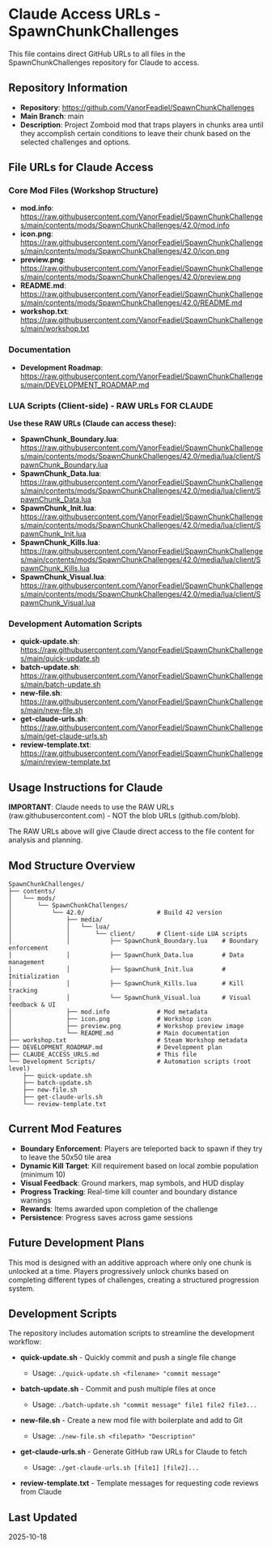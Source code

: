 # Claude Access URLs - SpawnChunkChallenges

This file contains direct GitHub URLs to all files in the SpawnChunkChallenges repository for Claude to access.

## Repository Information
- **Repository**: https://github.com/VanorFeadiel/SpawnChunkChallenges
- **Main Branch**: main
- **Description**: Project Zomboid mod that traps players in chunks area until they accomplish certain conditions to leave their chunk based on the selected challenges and options.

## File URLs for Claude Access

### Core Mod Files (Workshop Structure)
- **mod.info**: https://raw.githubusercontent.com/VanorFeadiel/SpawnChunkChallenges/main/contents/mods/SpawnChunkChallenges/42.0/mod.info
- **icon.png**: https://raw.githubusercontent.com/VanorFeadiel/SpawnChunkChallenges/main/contents/mods/SpawnChunkChallenges/42.0/icon.png
- **preview.png**: https://raw.githubusercontent.com/VanorFeadiel/SpawnChunkChallenges/main/contents/mods/SpawnChunkChallenges/42.0/preview.png
- **README.md**: https://raw.githubusercontent.com/VanorFeadiel/SpawnChunkChallenges/main/contents/mods/SpawnChunkChallenges/42.0/README.md
- **workshop.txt**: https://raw.githubusercontent.com/VanorFeadiel/SpawnChunkChallenges/main/workshop.txt

### Documentation
- **Development Roadmap**: https://raw.githubusercontent.com/VanorFeadiel/SpawnChunkChallenges/main/DEVELOPMENT_ROADMAP.md

### LUA Scripts (Client-side) - RAW URLs FOR CLAUDE

**Use these RAW URLs (Claude can access these):**
- **SpawnChunk_Boundary.lua**: https://raw.githubusercontent.com/VanorFeadiel/SpawnChunkChallenges/main/contents/mods/SpawnChunkChallenges/42.0/media/lua/client/SpawnChunk_Boundary.lua
- **SpawnChunk_Data.lua**: https://raw.githubusercontent.com/VanorFeadiel/SpawnChunkChallenges/main/contents/mods/SpawnChunkChallenges/42.0/media/lua/client/SpawnChunk_Data.lua
- **SpawnChunk_Init.lua**: https://raw.githubusercontent.com/VanorFeadiel/SpawnChunkChallenges/main/contents/mods/SpawnChunkChallenges/42.0/media/lua/client/SpawnChunk_Init.lua
- **SpawnChunk_Kills.lua**: https://raw.githubusercontent.com/VanorFeadiel/SpawnChunkChallenges/main/contents/mods/SpawnChunkChallenges/42.0/media/lua/client/SpawnChunk_Kills.lua
- **SpawnChunk_Visual.lua**: https://raw.githubusercontent.com/VanorFeadiel/SpawnChunkChallenges/main/contents/mods/SpawnChunkChallenges/42.0/media/lua/client/SpawnChunk_Visual.lua

### Development Automation Scripts
- **quick-update.sh**: https://raw.githubusercontent.com/VanorFeadiel/SpawnChunkChallenges/main/quick-update.sh
- **batch-update.sh**: https://raw.githubusercontent.com/VanorFeadiel/SpawnChunkChallenges/main/batch-update.sh
- **new-file.sh**: https://raw.githubusercontent.com/VanorFeadiel/SpawnChunkChallenges/main/new-file.sh
- **get-claude-urls.sh**: https://raw.githubusercontent.com/VanorFeadiel/SpawnChunkChallenges/main/get-claude-urls.sh
- **review-template.txt**: https://raw.githubusercontent.com/VanorFeadiel/SpawnChunkChallenges/main/review-template.txt

## Usage Instructions for Claude

**IMPORTANT**: Claude needs to use the RAW URLs (raw.githubusercontent.com) - NOT the blob URLs (github.com/blob). 

The RAW URLs above will give Claude direct access to the file content for analysis and planning.

## Mod Structure Overview

```
SpawnChunkChallenges/
├── contents/
│   └── mods/
│       └── SpawnChunkChallenges/
│           └── 42.0/                    # Build 42 version
│               ├── media/
│               │   └── lua/
│               │       └── client/      # Client-side LUA scripts
│               │           ├── SpawnChunk_Boundary.lua    # Boundary enforcement
│               │           ├── SpawnChunk_Data.lua        # Data management
│               │           ├── SpawnChunk_Init.lua        # Initialization
│               │           ├── SpawnChunk_Kills.lua       # Kill tracking
│               │           └── SpawnChunk_Visual.lua      # Visual feedback & UI
│               ├── mod.info             # Mod metadata
│               ├── icon.png             # Workshop icon
│               ├── preview.png          # Workshop preview image
│               └── README.md            # Main documentation
├── workshop.txt                         # Steam Workshop metadata
├── DEVELOPMENT_ROADMAP.md               # Development plan
├── CLAUDE_ACCESS_URLS.md                # This file
└── Development Scripts/                 # Automation scripts (root level)
    ├── quick-update.sh
    ├── batch-update.sh
    ├── new-file.sh
    ├── get-claude-urls.sh
    └── review-template.txt
```

## Current Mod Features

- **Boundary Enforcement**: Players are teleported back to spawn if they try to leave the 50x50 tile area
- **Dynamic Kill Target**: Kill requirement based on local zombie population (minimum 10)
- **Visual Feedback**: Ground markers, map symbols, and HUD display
- **Progress Tracking**: Real-time kill counter and boundary distance warnings
- **Rewards**: Items awarded upon completion of the challenge
- **Persistence**: Progress saves across game sessions

## Future Development Plans

This mod is designed with an additive approach where only one chunk is unlocked at a time. Players progressively unlock chunks based on completing different types of challenges, creating a structured progression system.

## Development Scripts

The repository includes automation scripts to streamline the development workflow:

- **quick-update.sh** - Quickly commit and push a single file change
  - Usage: `./quick-update.sh <filename> "commit message"`
  
- **batch-update.sh** - Commit and push multiple files at once
  - Usage: `./batch-update.sh "commit message" file1 file2 file3...`
  
- **new-file.sh** - Create a new mod file with boilerplate and add to Git
  - Usage: `./new-file.sh <filepath> "Description"`
  
- **get-claude-urls.sh** - Generate GitHub raw URLs for Claude to fetch
  - Usage: `./get-claude-urls.sh [file1] [file2]...`
  
- **review-template.txt** - Template messages for requesting code reviews from Claude

## Last Updated
2025-10-18